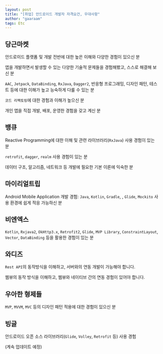```yaml
---
layout: post
title: "[취업] 안드로이드 개발자 자격요건, 우대사항"
author: "gaaraam"
tags: Etc
---
```


## 당근마켓

안드로이드 플랫폼 및 개발 전반에 대한 높은 이해와 다양한 경험이 있으신 분

앱을 개발하면서 발생할 수 있는 다양한 기술적 문제들을 경험해봤고, 스스로 해결해 보신 분

`AAC`, `Jetpack`, `DataBinding`, `RxJava`, `Dagger2`, 반응형 프로그래밍, 디자인 패턴, 테스트 등에 대한 이해가 높고 능숙하게 다룰 수 있는 분

`코드 리팩토링`에 대한 경험과 이해가 높으신 분

개인 앱을 직접 개발, 배포, 운영한 경험을 갖고 계신 분

## 뱅큐

Reactive Programming에 대한 이해 및 관련 라이브러리(`RxJava`) 사용 경험이 있는 분

`retrofit`, `dagger`, `realm` 사용 경험이 있는 분

데이터 구조, 알고리즘, 네트워크 등 개발에 필요한 기본 이론에 익숙한 분

## 마이리얼트립

Android Mobile Application 개발 경험: `Java`, `Kotlin`, `Gradle`, , `Glide`, `Mockito` 사용 환경에 쉽게 적응 가능하신 분

## 비엔엑스

`Kotlin`, `Rxjava2`, `OkHttp3.x`, `Retrofit2`, `Glide`, `MVP Library`, `ConstraintLayout`, `Vector`, `DataBinding` 등을 활용한 경험이 있는 분

## 와디즈

`Rest API`의 동작방식을 이해하고, 서버와의 연동 개발이 가능해야 합니다.

웹뷰의 동작 방식을 이해하고, 웹뷰와 네이티브 간의 연동 경험이 있어야 합니다.

## 우아한 형제들

`MVP`, `MVVM`, `MVC` 등의 디자인 패턴 적용에 대한 경험이 있으신 분

## 빙글

안드로이드 오픈 소스 라이브러리(`Glide`, `Volley`, `Retrofit` 등) 사용 경험

(계속 업데이트 예정)
